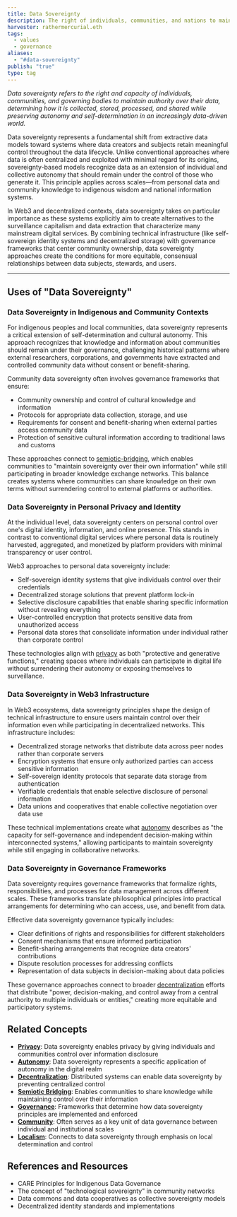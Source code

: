 ```yaml
---
title: Data Sovereignty
description: The right of individuals, communities, and nations to maintain control over their data, determining how it is collected, stored, processed, and shared within decentralized systems and beyond
harvester: rathermercurial.eth
tags:
  - values
  - governance
aliases:
  - "#data-sovereignty"
publish: "true"
type: tag
---
```


*Data sovereignty refers to the right and capacity of individuals, communities, and governing bodies to maintain authority over their data, determining how it is collected, stored, processed, and shared while preserving autonomy and self-determination in an increasingly data-driven world.*

Data sovereignty represents a fundamental shift from extractive data models toward systems where data creators and subjects retain meaningful control throughout the data lifecycle. Unlike conventional approaches where data is often centralized and exploited with minimal regard for its origins, sovereignty-based models recognize data as an extension of individual and collective autonomy that should remain under the control of those who generate it. This principle applies across scales—from personal data and community knowledge to indigenous wisdom and national information systems.

In Web3 and decentralized contexts, data sovereignty takes on particular importance as these systems explicitly aim to create alternatives to the surveillance capitalism and data extraction that characterize many mainstream digital services. By combining technical infrastructure (like self-sovereign identity systems and decentralized storage) with governance frameworks that center community ownership, data sovereignty approaches create the conditions for more equitable, consensual relationships between data subjects, stewards, and users.

---

## Uses of "Data Sovereignty"

### Data Sovereignty in Indigenous and Community Contexts

For indigenous peoples and local communities, data sovereignty represents a critical extension of self-determination and cultural autonomy. This approach recognizes that knowledge and information about communities should remain under their governance, challenging historical patterns where external researchers, corporations, and governments have extracted and controlled community data without consent or benefit-sharing.

Community data sovereignty often involves governance frameworks that ensure:
- Community ownership and control of cultural knowledge and information
- Protocols for appropriate data collection, storage, and use
- Requirements for consent and benefit-sharing when external parties access community data
- Protection of sensitive cultural information according to traditional laws and customs

These approaches connect to [semiotic-bridging](tags/semiotic-bridging.md#), which enables communities to "maintain sovereignty over their own information" while still participating in broader knowledge exchange networks. This balance creates systems where communities can share knowledge on their own terms without surrendering control to external platforms or authorities.

### Data Sovereignty in Personal Privacy and Identity

At the individual level, data sovereignty centers on personal control over one's digital identity, information, and online presence. This stands in contrast to conventional digital services where personal data is routinely harvested, aggregated, and monetized by platform providers with minimal transparency or user control.

Web3 approaches to personal data sovereignty include:
- Self-sovereign identity systems that give individuals control over their credentials
- Decentralized storage solutions that prevent platform lock-in
- Selective disclosure capabilities that enable sharing specific information without revealing everything
- User-controlled encryption that protects sensitive data from unauthorized access
- Personal data stores that consolidate information under individual rather than corporate control

These technologies align with [privacy](tags/privacy.md#) as both "protective and generative functions," creating spaces where individuals can participate in digital life without surrendering their autonomy or exposing themselves to surveillance.

### Data Sovereignty in Web3 Infrastructure

In Web3 ecosystems, data sovereignty principles shape the design of technical infrastructure to ensure users maintain control over their information even while participating in decentralized networks. This infrastructure includes:

- Decentralized storage networks that distribute data across peer nodes rather than corporate servers
- Encryption systems that ensure only authorized parties can access sensitive information
- Self-sovereign identity protocols that separate data storage from authentication
- Verifiable credentials that enable selective disclosure of personal information
- Data unions and cooperatives that enable collective negotiation over data use

These technical implementations create what [autonomy](tags/autonomy.md#) describes as "the capacity for self-governance and independent decision-making within interconnected systems," allowing participants to maintain sovereignty while still engaging in collaborative networks.

### Data Sovereignty in Governance Frameworks

Data sovereignty requires governance frameworks that formalize rights, responsibilities, and processes for data management across different scales. These frameworks translate philosophical principles into practical arrangements for determining who can access, use, and benefit from data.

Effective data sovereignty governance typically includes:
- Clear definitions of rights and responsibilities for different stakeholders
- Consent mechanisms that ensure informed participation
- Benefit-sharing arrangements that recognize data creators' contributions
- Dispute resolution processes for addressing conflicts
- Representation of data subjects in decision-making about data policies

These governance approaches connect to broader [decentralization](tags/decentralization.md#) efforts that distribute "power, decision-making, and control away from a central authority to multiple individuals or entities," creating more equitable and participatory systems.

## Related Concepts

- **[Privacy](tags/privacy.md#.md#)**: Data sovereignty enables privacy by giving individuals and communities control over information disclosure
- **[Autonomy](tags/autonomy.md#.md#)**: Data sovereignty represents a specific application of autonomy in the digital realm
- **[Decentralization](tags/decentralization.md#.md#)**: Distributed systems can enable data sovereignty by preventing centralized control
- **[Semiotic Bridging](tags/semiotic-bridging.md#.md#)**: Enables communities to share knowledge while maintaining control over their information
- **[Governance](tags/governance.md#)**: Frameworks that determine how data sovereignty principles are implemented and enforced
- **[Community](tags/community.md#)**: Often serves as a key unit of data governance between individual and institutional scales
- **[Localism](tags/localism.md#)**: Connects to data sovereignty through emphasis on local determination and control

## References and Resources

- CARE Principles for Indigenous Data Governance
- The concept of "technological sovereignty" in community networks
- Data commons and data cooperatives as collective sovereignty models
- Decentralized identity standards and implementations